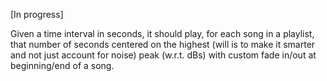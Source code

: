 [In progress]

Given a time interval in seconds, it should play, for each song in a playlist, that number of seconds centered on the highest (will is to make it smarter and not just account for noise) peak (w.r.t. dBs) with custom fade in/out at beginning/end of a song. 
